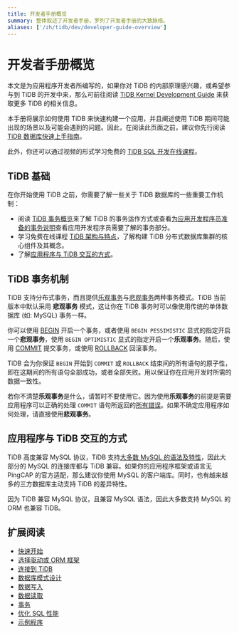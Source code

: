 ```yaml
---
title: 开发者手册概览
summary: 整体叙述了开发者手册，罗列了开发者手册的大致脉络。
aliases: ['/zh/tidb/dev/developer-guide-overview']
---
```


# 开发者手册概览

本文是为应用程序开发者所编写的，如果你对 TiDB 的内部原理感兴趣，或希望参与到 TiDB 的开发中来，那么可前往阅读 [TiDB Kernel Development Guide](https://pingcap.github.io/tidb-dev-guide/) 来获取更多 TiDB 的相关信息。

本手册将展示如何使用 TiDB 来快速构建一个应用，并且阐述使用 TiDB 期间可能出现的场景以及可能会遇到的问题。因此，在阅读此页面之前，建议你先行阅读 [TiDB 数据库快速上手指南](/quick-start-with-tidb.md)。

此外，你还可以通过视频的形式学习免费的 [TiDB SQL 开发在线课程](https://pingcap.com/zh/courses-catalog/back-end-developer/?utm_source=docs-cn-dev-guide)。

## TiDB 基础

在你开始使用 TiDB 之前，你需要了解一些关于 TiDB 数据库的一些重要工作机制：

- 阅读 [TiDB 事务概览](/transaction-overview.md)来了解 TiDB 的事务运作方式或查看[为应用开发程序员准备的事务说明](/develop/dev-guide-transaction-overview.md)查看应用开发程序员需要了解的事务部分。
- 学习免费在线课程 [TiDB 架构与特点](https://learn.pingcap.com/learner/course/600003/?utm_source=docs-cn-dev-guide)，了解构建 TiDB 分布式数据库集群的核心组件及其概念。
- 了解[应用程序与 TiDB 交互的方式](#应用程序与-tidb-交互的方式)。

## TiDB 事务机制

TiDB 支持分布式事务，而且提供[乐观事务](/optimistic-transaction.md)与[悲观事务](/pessimistic-transaction.md)两种事务模式。TiDB 当前版本中默认采用 **悲观事务** 模式，这让你在 TiDB 事务时可以像使用传统的单体数据库 (如: MySQL) 事务一样。

你可以使用 [BEGIN](/sql-statements/sql-statement-begin.md) 开启一个事务，或者使用 `BEGIN PESSIMISTIC` 显式的指定开启一个**悲观事务**，使用 `BEGIN OPTIMISTIC` 显式的指定开启一个**乐观事务**。随后，使用 [COMMIT](/sql-statements/sql-statement-commit.md) 提交事务，或使用 [ROLLBACK](/sql-statements/sql-statement-rollback.md) 回滚事务。

TiDB 会为你保证 `BEGIN` 开始到 `COMMIT` 或 `ROLLBACK` 结束间的所有语句的原子性，即在这期间的所有语句全部成功，或者全部失败。用以保证你在应用开发时所需的数据一致性。

若你不清楚**乐观事务**是什么，请暂时不要使用它。因为使用**乐观事务**的前提是需要应用程序可以正确的处理 `COMMIT` 语句所返回的[所有错误](/error-codes.md)。如果不确定应用程序如何处理，请直接使用**悲观事务**。

## 应用程序与 TiDB 交互的方式

TiDB 高度兼容 MySQL 协议，TiDB 支持[大多数 MySQL 的语法及特性](/mysql-compatibility.md)，因此大部分的 MySQL 的连接库都与 TiDB 兼容。如果你的应用程序框架或语言无 PingCAP 的官方适配，那么建议你使用 MySQL 的客户端库。同时，也有越来越多的三方数据库主动支持 TiDB 的差异特性。

因为 TiDB 兼容 MySQL 协议，且兼容 MySQL 语法，因此大多数支持 MySQL 的 ORM 也兼容 TiDB。

## 扩展阅读

- [快速开始](/develop/dev-guide-build-cluster-in-cloud.md)
- [选择驱动或 ORM 框架](/develop/dev-guide-choose-driver-or-orm.md)
- [连接到 TiDB](/develop/dev-guide-connect-to-tidb.md)
- [数据库模式设计](/develop/dev-guide-schema-design-overview.md)
- [数据写入](/develop/dev-guide-insert-data.md)
- [数据读取](/develop/dev-guide-get-data-from-single-table.md)
- [事务](/develop/dev-guide-transaction-overview.md)
- [优化 SQL 性能](/develop/dev-guide-optimize-sql-overview.md)
- [示例程序](/develop/dev-guide-sample-application-spring-boot.md)
